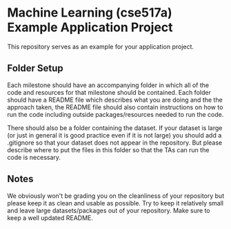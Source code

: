 Machine Learning (cse517a) Example Application Project
======================================================

This repository serves as an example for your application project.

Folder Setup
------------

Each milestone should have an accompanying folder in which all of the code and resources for that milestone should be contained. Each folder should have a README file which describes what you are doing and the the approach taken, the README file should also contain instructions on how to run the code including outside packages/resources needed to run the code.

There should also be a folder containing the dataset. If your dataset is large (or just in general it is good practice even if it is not large) you should add a .gitignore so that your dataset does not appear in the repository. But please describe where to put the files in this folder so that the TAs can run the code is necessary.

Notes
-----

We obviously won't be grading you on the cleanliness of your repository but please keep it as clean and usable as possible. Try to keep it relatively small and leave large datasets/packages out of your repository. Make sure to keep a well updated README.
